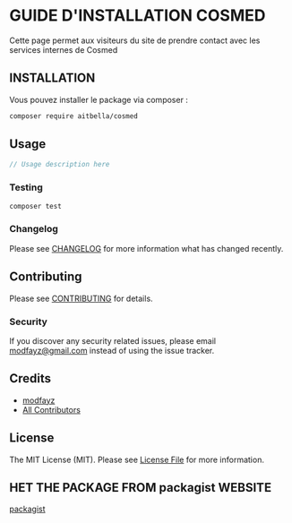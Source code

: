 #  GUIDE D'INSTALLATION COSMED


Cette page permet aux visiteurs du site de prendre contact avec les services
internes de Cosmed

## INSTALLATION

Vous pouvez installer le package via composer :

```bash
composer require aitbella/cosmed
```

## Usage

```php
// Usage description here
```

### Testing

```bash
composer test
```

### Changelog

Please see [CHANGELOG](CHANGELOG.md) for more information what has changed recently.

## Contributing

Please see [CONTRIBUTING](CONTRIBUTING.md) for details.

### Security

If you discover any security related issues, please email modfayz@gmail.com instead of using the issue tracker.

## Credits

-   [modfayz](https://github.com/aitbella)
-   [All Contributors](../../contributors)

## License

The MIT License (MIT). Please see [License File](LICENSE.md) for more information.

## HET THE PACKAGE FROM packagist WEBSITE

[packagist](https://packagist.org/packages/aitbella/cosmed)
